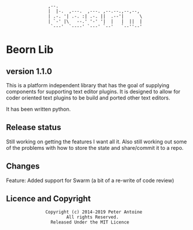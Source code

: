 
                    ,--.
                    |  |-.  ,---.  ,---. ,--.--.,--,--,
                    | .-. '| .-. :| .-. ||  .--'|      \
                    | `-' |\   --.' '-' '|  |   |  ||  |
                     `---'  `----' `---' `--'   `--''--'

# Beorn Lib #
## version 1.1.0 ##

This is a platform independent library that has the goal of supplying components for supporting
text editor plugins. It is designed to allow for coder oriented text plugins to be build and
ported other text editors.

It has been written python.

## Release status ##
Still working on getting the features I want all it. Also still working out some of the problems
with how to store the state and share/commit it to a repo.

## Changes ##
Feature: Added support for Swarm (a bit of a re-write of code review)

## Licence and Copyright ##
                   Copyright (c) 2014-2019 Peter Antoine
                           All rights Reserved.
                     Released Under the MIT Licence


